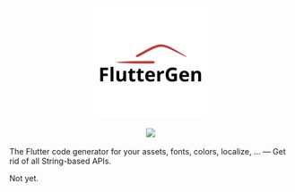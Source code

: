 <p align="center">
  <img src="./art/logo.png" />
</p>
<p align="center">
  <a href="https://pub.dartlang.org/packages/flutter_gen">
    <img src="https://img.shields.io/pub/v/flutter_gen.svg">
  </a>

</p>

The Flutter code generator for your assets, fonts, colors, localize, … — Get rid of all String-based APIs.


Not yet.
